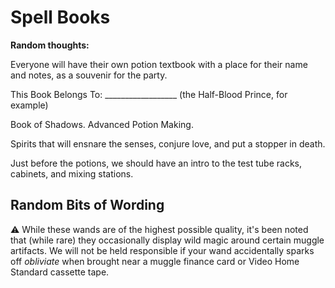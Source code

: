 # Spell Books

**Random thoughts:** 

Everyone will have their own potion textbook with a place for their name and notes, as a souvenir for the party. 

This Book Belongs To: __________________ (the Half-Blood Prince, for example)



Book of Shadows. 
Advanced Potion Making.



Spirits that will ensnare the senses, conjure love, and put a stopper in death.


Just before the potions, we should have an intro to the test tube racks, cabinets, and mixing stations.

## Random Bits of Wording

⚠️ While these wands are of the highest possible quality, it's been noted that (while rare) they occasionally display wild magic around certain muggle artifacts. We will not be held responsible if your wand accidentally sparks off _obliviate_ when brought near a muggle finance card or Video Home Standard cassette tape.

